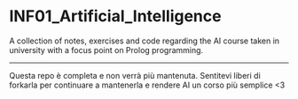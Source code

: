 # INF01_Artificial_Intelligence
A collection of notes, exercises and code regarding the AI course taken in university with a focus point on Prolog programming.

-----------

Questa repo è completa e non verrà più mantenuta. Sentitevi liberi di forkarla per continuare a mantenerla e rendere AI un corso più semplice <3 
